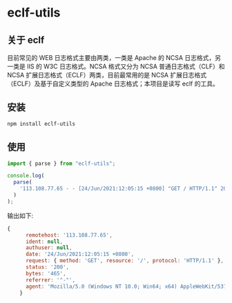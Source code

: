 # eclf-utils

## 关于 eclf

目前常见的 WEB 日志格式主要由两类，一类是 Apache 的 NCSA 日志格式，另一类是 IIS 的 W3C 日志格式。NCSA 格式又分为 NCSA 普通日志格式（CLF）和 NCSA 扩展日志格式（ECLF）两类，目前最常用的是 NCSA 扩展日志格式（ECLF）及基于自定义类型的 Apache 日志格式；本项目是读写 eclf 的工具。


## 安装
```bash
npm install eclf-utils
```

## 使用

```js
import { parse } from "eclf-utils";

console.log(
  parse(
    '113.108.77.65 - - [24/Jun/2021:12:05:15 +0800] "GET / HTTP/1.1" 200 465 "-" "Mozilla/5.0 (Windows NT 10.0; Win64; x64) AppleWebKit/537.36 (KHTML, like Gecko) Chrome/91.0.4472.114 Safari/537.36 Edg/91.0.864.54"'
  )
);
```

输出如下:

```js
{
      remotehost: '113.108.77.65',
      ident: null,
      authuser: null,
      date: '24/Jun/2021:12:05:15 +0800',
      request: { method: 'GET', resource: '/', protocol: 'HTTP/1.1' },
      status: '200',
      bytes: '465',
      referrer: '"-"',
      agent: 'Mozilla/5.0 (Windows NT 10.0; Win64; x64) AppleWebKit/537.36 (KHTML, like Gecko) Chrome/91.0.4472.114 Safari/537.36 Edg/91.0.864.54'
    }

```
